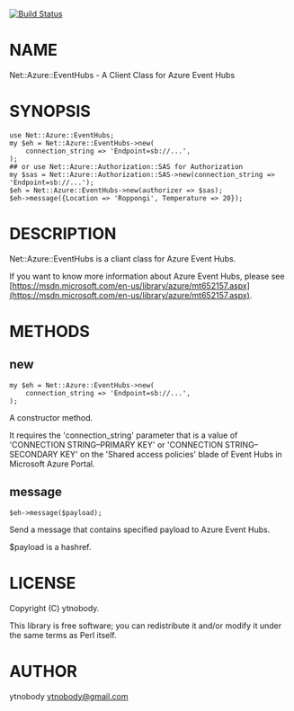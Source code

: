 [![Build Status](https://travis-ci.org/ytnobody/p5-Net-Azure-EventHubs.svg?branch=master)](https://travis-ci.org/ytnobody/p5-Net-Azure-EventHubs)
# NAME

Net::Azure::EventHubs - A Client Class for Azure Event Hubs 

# SYNOPSIS

    use Net::Azure::EventHubs;
    my $eh = Net::Azure::EventHubs->new(
        connection_string => 'Endpoint=sb://...',
    );
    ## or use Net::Azure::Authorization::SAS for Authorization
    my $sas = Net::Azure::Authorization::SAS->new(connection_string => 'Endpoint=sb://...');
    $eh = Net::Azure::EventHubs->new(authorizer => $sas);
    $eh->message({Location => 'Roppongi', Temperature => 20});

# DESCRIPTION

Net::Azure::EventHubs is a cliant class for Azure Event Hubs.

If you want to know more information about Azure Event Hubs, please see [https://msdn.microsoft.com/en-us/library/azure/mt652157.aspx](https://msdn.microsoft.com/en-us/library/azure/mt652157.aspx). 

# METHODS

## new

    my $eh = Net::Azure::EventHubs->new(
        connection_string => 'Endpoint=sb://...',
    );

A constructor method. 

It requires the 'connection\_string' parameter that is a value of 'CONNECTION STRING–PRIMARY KEY' or 'CONNECTION STRING–SECONDARY KEY' on the 'Shared access policies' blade of Event Hubs in Microsoft Azure Portal. 

## message 

    $eh->message($payload);

Send a message that contains specified payload to Azure Event Hubs.

$payload is a hashref.  

# LICENSE

Copyright (C) ytnobody.

This library is free software; you can redistribute it and/or modify
it under the same terms as Perl itself.

# AUTHOR

ytnobody <ytnobody@gmail.com>
